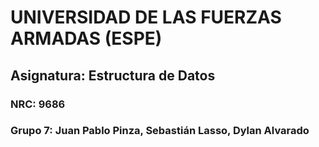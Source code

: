 # UNIVERSIDAD DE LAS FUERZAS ARMADAS (ESPE)
## Asignatura: Estructura de Datos
### NRC: 9686
### Grupo 7: Juan Pablo Pinza, Sebastián Lasso, Dylan Alvarado
